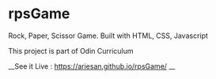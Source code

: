 # rpsGame
Rock, Paper, Scissor Game. Built with HTML, CSS, Javascript

This project is part of Odin Curriculum

__See it Live : https://ariesan.github.io/rpsGame/ __

